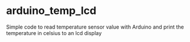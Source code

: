 # arduino_temp_lcd
Simple code to read temperature sensor value with Arduino and print the temperature in celsius to an lcd display
